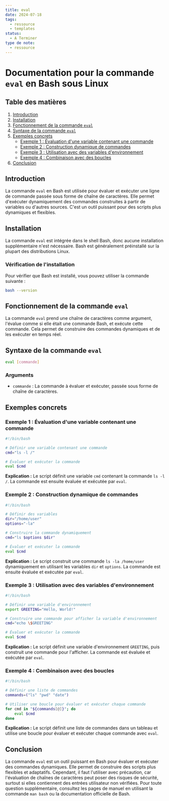 ```yaml
---
title: eval
date: 2024-07-18
tags:
  - ressource
  - templates
status:
  - A Terminer
type de note:
  - ressource
---
```


# Documentation pour la commande `eval` en Bash sous Linux

## Table des matières
1. [Introduction](#introduction)
2. [Installation](#installation)
3. [Fonctionnement de la commande `eval`](#fonctionnement-de-la-commande-eval)
4. [Syntaxe de la commande `eval`](#syntaxe-de-la-commande-eval)
5. [Exemples concrets](#exemples-concrets)
    - [Exemple 1 : Évaluation d'une variable contenant une commande](#exemple-1--évaluation-dune-variable-contenant-une-commande)
    - [Exemple 2 : Construction dynamique de commandes](#exemple-2--construction-dynamique-de-commandes)
    - [Exemple 3 : Utilisation avec des variables d'environnement](#exemple-3--utilisation-avec-des-variables-denvironnement)
    - [Exemple 4 : Combinaison avec des boucles](#exemple-4--combinaison-avec-des-boucles)
6. [Conclusion](#conclusion)

## Introduction

La commande `eval` en Bash est utilisée pour évaluer et exécuter une ligne de commande passée sous forme de chaîne de caractères. Elle permet d'exécuter dynamiquement des commandes construites à partir de variables ou d'autres sources. C'est un outil puissant pour des scripts plus dynamiques et flexibles.

## Installation

La commande `eval` est intégrée dans le shell Bash, donc aucune installation supplémentaire n'est nécessaire. Bash est généralement préinstallé sur la plupart des distributions Linux.

### Vérification de l'installation

Pour vérifier que Bash est installé, vous pouvez utiliser la commande suivante :

```bash
bash --version
```

## Fonctionnement de la commande `eval`

La commande `eval` prend une chaîne de caractères comme argument, l'évalue comme si elle était une commande Bash, et exécute cette commande. Cela permet de construire des commandes dynamiques et de les exécuter en temps réel.

## Syntaxe de la commande `eval`

```bash
eval [commande]
```

### Arguments

- `commande` : La commande à évaluer et exécuter, passée sous forme de chaîne de caractères.

## Exemples concrets

### Exemple 1 : Évaluation d'une variable contenant une commande

```bash
#!/bin/bash

# Définir une variable contenant une commande
cmd="ls -l /"

# Évaluer et exécuter la commande
eval $cmd
```

**Explication :** Le script définit une variable `cmd` contenant la commande `ls -l /`. La commande est ensuite évaluée et exécutée par `eval`.

### Exemple 2 : Construction dynamique de commandes

```bash
#!/bin/bash

# Définir des variables
dir="/home/user"
options="-la"

# Construire la commande dynamiquement
cmd="ls $options $dir"

# Évaluer et exécuter la commande
eval $cmd
```

**Explication :** Le script construit une commande `ls -la /home/user` dynamiquement en utilisant les variables `dir` et `options`. La commande est ensuite évaluée et exécutée par `eval`.

### Exemple 3 : Utilisation avec des variables d'environnement

```bash
#!/bin/bash

# Définir une variable d'environnement
export GREETING="Hello, World!"

# Construire une commande pour afficher la variable d'environnement
cmd="echo \$GREETING"

# Évaluer et exécuter la commande
eval $cmd
```

**Explication :** Le script définit une variable d'environnement `GREETING`, puis construit une commande pour l'afficher. La commande est évaluée et exécutée par `eval`.

### Exemple 4 : Combinaison avec des boucles

```bash
#!/bin/bash

# Définir une liste de commandes
commands=("ls" "pwd" "date")

# Utiliser une boucle pour évaluer et exécuter chaque commande
for cmd in "${commands[@]}"; do
    eval $cmd
done
```

**Explication :** Le script définit une liste de commandes dans un tableau et utilise une boucle pour évaluer et exécuter chaque commande avec `eval`.

## Conclusion

La commande `eval` est un outil puissant en Bash pour évaluer et exécuter des commandes dynamiques. Elle permet de construire des scripts plus flexibles et adaptatifs. Cependant, il faut l'utiliser avec précaution, car l'évaluation de chaînes de caractères peut poser des risques de sécurité, surtout si elles contiennent des entrées utilisateur non vérifiées. Pour toute question supplémentaire, consultez les pages de manuel en utilisant la commande `man bash` ou la documentation officielle de Bash.